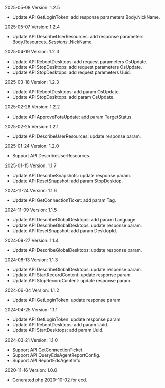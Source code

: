2025-05-08 Version: 1.2.5
- Update API GetLoginToken: add response parameters Body.NickName.


2025-05-07 Version: 1.2.4
- Update API DescribeUserResources: add response parameters Body.Resources.$.Sessions.$.NickName.


2025-04-19 Version: 1.2.3
- Update API RebootDesktops: add request parameters OsUpdate.
- Update API StopDesktops: add request parameters OsUpdate.
- Update API StopDesktops: add request parameters Uuid.


2025-03-18 Version: 1.2.3
- Update API RebootDesktops: add param OsUpdate.
- Update API StopDesktops: add param OsUpdate.


2025-02-26 Version: 1.2.2
- Update API ApproveFotaUpdate: add param TargetStatus.


2025-02-25 Version: 1.2.1
- Update API DescribeUserResources: update response param.


2025-01-24 Version: 1.2.0
- Support API DescribeUserResources.


2025-01-15 Version: 1.1.7
- Update API DescribeSnapshots: update response param.
- Update API ResetSnapshot: add param StopDesktop.


2024-11-24 Version: 1.1.6
- Update API GetConnectionTicket: add param Tag.


2024-11-09 Version: 1.1.5
- Update API DescribeGlobalDesktops: add param Language.
- Update API DescribeGlobalDesktops: update response param.
- Update API ResetSnapshot: add param DesktopId.


2024-09-27 Version: 1.1.4
- Update API DescribeGlobalDesktops: update response param.


2024-08-13 Version: 1.1.3
- Update API DescribeGlobalDesktops: update response param.
- Update API StartRecordContent: update response param.
- Update API StopRecordContent: update response param.


2024-06-04 Version: 1.1.2
- Update API GetLoginToken: update response param.


2024-04-25 Version: 1.1.1
- Update API GetLoginToken: update response param.
- Update API RebootDesktops: add param Uuid.
- Update API StartDesktops: add param Uuid.


2024-03-21 Version: 1.1.0
- Support API GetConnectionTicket.
- Support API QueryEdsAgentReportConfig.
- Support API ReportEdsAgentInfo.


2020-11-16 Version: 1.0.0
- Generated php 2020-10-02 for ecd.

